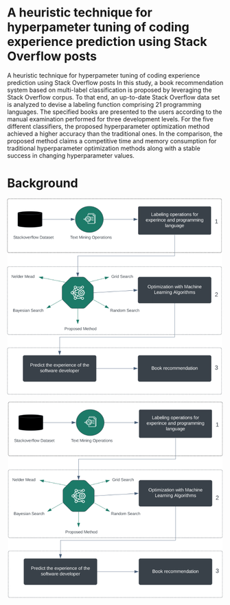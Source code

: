 # A heuristic technique for hyperpameter tuning of coding experience prediction using Stack Overflow posts
A heuristic technique for hyperpameter tuning of coding experience prediction using Stack Overflow posts 
In this study, a book recommendation system based on multi-label classification is proposed by leveraging the Stack Overflow corpus. To that end, an up-to-date Stack Overflow data set is analyzed to devise a labeling function comprising 21 programming languages. The specified books are presented to the users according to the manual examination performed for three development levels. For the five different classifiers, the proposed hyperparameter optimization method achieved a higher accuracy than the traditional ones. In the comparison, the proposed method claims a competitive time and memory consumption for traditional hyperparameter optimization methods along with a stable success in changing hyperparameter values.
# Background
![Alt Text](https://github.com/fatmaaltinsoy/a-heuristic-technique-for-hyperpameter-tuning/blob/main/background.png)
<p align="center">
  <img src="https://github.com/fatmaaltinsoy/a-heuristic-technique-for-hyperpameter-tuning/blob/main/background.png" alt="resim açıklaması">
</p>

